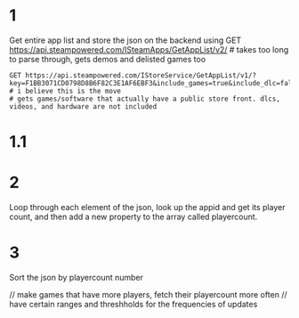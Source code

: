 # 1
Get entire app list and store the json on the backend using 
    GET https://api.steampowered.com/ISteamApps/GetAppList/v2/ 
    # takes too long to parse through, gets demos and delisted games too 
    
    GET https://api.steampowered.com/IStoreService/GetAppList/v1/?key=F1BB3071CD0798D8B6F82C3E1AF6EBF3&include_games=true&include_dlc=false&include_software=true&include_videos=false&include_hardware=false&max_results=50000 
    # i believe this is the move 
    # gets games/software that actually have a public store front. dlcs, videos, and hardware are not included  

# 1.1 


# 2 
Loop through each element of the json, look up the appid and get its player 
    count, and then add a new property to the array called playercount.

# 3 
Sort the json by playercount number 


// make games that have more players, fetch their playercount more often
// have certain ranges and threshholds for the frequencies of updates